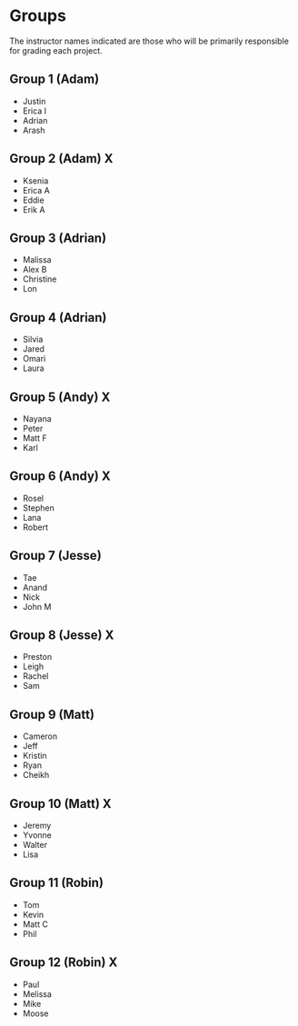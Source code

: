 # Groups

The instructor names indicated are those who will be primarily responsible for grading each project.

## Group 1 (Adam)

- Justin
- Erica I
- Adrian
- Arash

## Group 2 (Adam) X

- Ksenia
- Erica A
- Eddie
- Erik A

## Group 3 (Adrian)

- Malissa
- Alex B
- Christine
- Lon

## Group 4 (Adrian)

- Silvia
- Jared
- Omari
- Laura

## Group 5 (Andy) X

- Nayana
- Peter
- Matt F
- Karl

## Group 6 (Andy) X

- Rosel
- Stephen
- Lana
- Robert

## Group 7 (Jesse)

- Tae
- Anand
- Nick
- John M

## Group 8 (Jesse) X

- Preston
- Leigh
- Rachel
- Sam

## Group 9 (Matt)

- Cameron
- Jeff
- Kristin
- Ryan
- Cheikh

## Group 10 (Matt) X

- Jeremy
- Yvonne
- Walter 
- Lisa

## Group 11 (Robin)

- Tom
- Kevin
- Matt C
- Phil

## Group 12 (Robin) X

- Paul
- Melissa
- Mike 
- Moose
